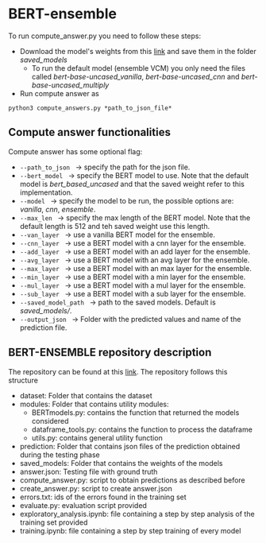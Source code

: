 # BERT-ensemble
To run compute_answer.py you need to follow these steps:
- Download the model's weights from this [link](https://liveunibo-my.sharepoint.com/:f:/g/personal/filippo_orazi_studio_unibo_it/EqKufBDXOoNEhFs5W1ojlgsBF0074Uesdu6G7t9jhz7Zjw?e=uw6gqG) and save them in the folder _saved_models_ 
    - To run the default model (ensemble VCM) you only need the files called  _bert-base-uncased_vanilla_, _bert-base-uncased_cnn_ and _bert-base-uncased_multiply_
- Run compute answer as 
```
python3 compute_answers.py *path_to_json_file*
```

## Compute answer functionalities
Compute answer has some optional flag:
* ```--path_to_json ``` &rarr; specify the path for the json file.
* ```--bert_model ``` &rarr; specify the BERT model to use. Note that the default model is _bert_based_uncased_ and that the saved weight refer to this implementation.
* ```--model ``` &rarr; specify the model to be run, the possible options are: _vanilla_, _cnn_, _ensemble_. 
* ```--max_len ``` &rarr; specify the max length of the BERT model. Note that the default length is 512 and teh saved weight use this length.
* ```--van_layer ``` &rarr; use a vanilla BERT model for the ensemble.
* ```--cnn_layer ``` &rarr; use a BERT model with a cnn layer for the ensemble.
* ```--add_layer ``` &rarr; use a BERT model with an add layer for the ensemble.
* ```--avg_layer ``` &rarr; use a BERT model with an avg layer for the ensemble.
* ```--max_layer ``` &rarr; use a BERT model with an max layer for the ensemble.
* ```--min_layer ``` &rarr; use a BERT model with a min layer for the ensemble.
* ```--mul_layer ``` &rarr; use a BERT model with a mul layer for the ensemble.
* ```--sub_layer ``` &rarr; use a BERT model with a sub layer for the ensemble.
* ```--saved_model_path ``` &rarr; path to the saved models. Default is _saved_models/_.
* ```--output_json ``` &rarr; Folder with the predicted values and name of the prediction file.

## BERT-ENSEMBLE repository description
The repository can be found at this [link](https://github.com/filorazi/BERT-ensemble). The repository follows this structure
- dataset: Folder that contains the dataset
- modules: Folder that contains utility modules:
    - BERTmodels.py: contains the function that returned the models considered
    - dataframe_tools.py: contains the function to process the dataframe
    - utils.py: contains general utility function
- prediction: Folder that contains json files of the prediction obtained during the testing phase
- saved_models: Folder that contains the weights of the models
- answer.json: Testing file with ground truth
- compute_answer.py: script to obtain predictions as described before
- create_answer.py: script to create answer.json
- errors.txt: ids of the errors found in the training set 
- evaluate.py: evaluation script provided
- exploratory_analysis.ipynb: file containing a step by step analysis of the training set provided
- training.ipynb: file containing a step by step training of every model
